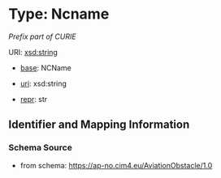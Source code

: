 # Type: Ncname




_Prefix part of CURIE_



URI: [xsd:string](http://www.w3.org/2001/XMLSchema#string)

* [base](https://w3id.org/linkml/base): NCName

* [uri](https://w3id.org/linkml/uri): xsd:string

* [repr](https://w3id.org/linkml/repr): str








## Identifier and Mapping Information







### Schema Source


* from schema: https://ap-no.cim4.eu/AviationObstacle/1.0




